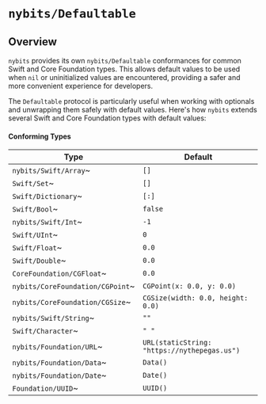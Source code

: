 # ``nybits/Defaultable``

## Overview
`nybits` provides its own ``nybits/Defaultable`` conformances for common Swift and Core Foundation types. This allows default values to be used when `nil` or uninitialized values are encountered, providing a safer and more convenient experience for developers.

The `Defaultable` protocol is particularly useful when working with optionals and unwrapping them safely with default values. Here's how `nybits` extends several Swift and Core Foundation types with default values:

#### Conforming Types
Type                                     | Default                                      |
---------------------------------------- | -------------------------------------------- |
``nybits/Swift/Array``~                  | `[]`                                         |
``Swift/Set``~                           | `[]`                                         |
``Swift/Dictionary``~                    | `[:]`                                        |
``Swift/Bool``~                          | `false`                                      |
``nybits/Swift/Int``~                    | `-1`                                         |
``Swift/UInt``~                          | `0`                                          |
``Swift/Float``~                         | `0.0`                                        |
``Swift/Double``~                        | `0.0`                                        |
``CoreFoundation/CGFloat``~              | `0.0`                                        |
``nybits/CoreFoundation/CGPoint``~       | `CGPoint(x: 0.0, y: 0.0)`                    |
``nybits/CoreFoundation/CGSize``~        | `CGSize(width: 0.0, height: 0.0)`            |
``nybits/Swift/String``~                 | `""`                                         |
``Swift/Character``~                     | `" "`                                        |
``nybits/Foundation/URL``~               | `URL(staticString: "https://nythepegas.us")` |
``nybits/Foundation/Data``~              | `Data()`                                     |
``nybits/Foundation/Date``~              | `Date()`                                     |
``Foundation/UUID``~                     | `UUID()`                                     |
